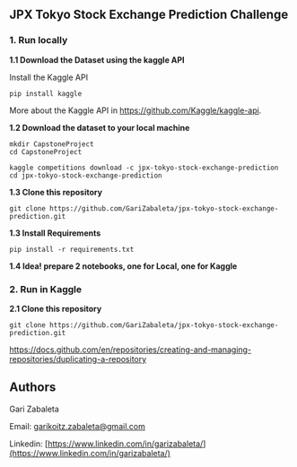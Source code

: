 ## JPX Tokyo Stock Exchange Prediction Challenge

### 1. Run locally

**1.1 Download the Dataset using the kaggle API**

Install the Kaggle API

```
pip install kaggle
```

More about the Kaggle API in https://github.com/Kaggle/kaggle-api.

**1.2 Download the dataset to your local machine**

```
mkdir CapstoneProject
cd CapstoneProject

kaggle competitions download -c jpx-tokyo-stock-exchange-prediction
cd jpx-tokyo-stock-exchange-prediction
```

**1.3 Clone this repository**

```
git clone https://github.com/GariZabaleta/jpx-tokyo-stock-exchange-prediction.git
```

**1.3 Install Requirements**

```
pip install -r requirements.txt
```

**1.4 Idea! prepare 2 notebooks, one for Local, one for Kaggle**


### 2. Run in Kaggle


**2.1 Clone this repository**

```
git clone https://github.com/GariZabaleta/jpx-tokyo-stock-exchange-prediction.git
```

https://docs.github.com/en/repositories/creating-and-managing-repositories/duplicating-a-repository


## Authors

Gari Zabaleta

Email: [garikoitz.zabaleta@gmail.com](garikoitz.zabaleta@gmail.com)

Linkedin: [https://www.linkedin.com/in/garizabaleta/](https://www.linkedin.com/in/garizabaleta/)
